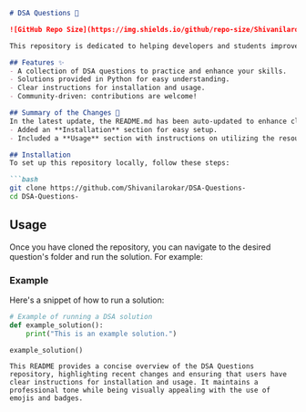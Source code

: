 ```markdown
# DSA Questions 🚀

![GitHub Repo Size](https://img.shields.io/github/repo-size/Shivanilarokar/DSA-Questions-) ![Contributors](https://img.shields.io/github/contributors/Shivanilarokar/DSA-Questions-) ![Issues](https://img.shields.io/github/issues/Shivanilarokar/DSA-Questions-)

This repository is dedicated to helping developers and students improve their skills in Data Structures and Algorithms (DSA) through a collection of curated questions and solutions.

## Features ✨
- A collection of DSA questions to practice and enhance your skills.
- Solutions provided in Python for easy understanding.
- Clear instructions for installation and usage.
- Community-driven: contributions are welcome!

## Summary of the Changes 📝
In the latest update, the README.md has been auto-updated to enhance clarity and usability. Key changes include:
- Added an **Installation** section for easy setup.
- Included a **Usage** section with instructions on utilizing the resources.

## Installation
To set up this repository locally, follow these steps:

```bash
git clone https://github.com/Shivanilarokar/DSA-Questions-
cd DSA-Questions-
```

## Usage
Once you have cloned the repository, you can navigate to the desired question's folder and run the solution. For example:

### Example
Here's a snippet of how to run a solution:

```python
# Example of running a DSA solution
def example_solution():
    print("This is an example solution.")

example_solution()
```
```
This README provides a concise overview of the DSA Questions repository, highlighting recent changes and ensuring that users have clear instructions for installation and usage. It maintains a professional tone while being visually appealing with the use of emojis and badges.